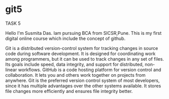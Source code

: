 # git5
TASK 5

Hello I'm Susmita Das. Iam pursuing BCA from SICSR,Pune.
This is my first digital online course which include the concept of github.

Git is a distributed version-control system for tracking changes in source code during software development.
 It is designed for coordinating work among programmers,
 but it can be used to track changes in any set of files. Its goals include speed, data integrity, and support for distributed, non-linear workflows.
 GitHub is a code hosting platform for version control and collaboration. It lets you and others work together on projects from anywhere.
 Git is the preferred version control system of most developers, since it has multiple advantages over the other systems available.
 It stores file changes more efficiently and ensures file integrity better.
